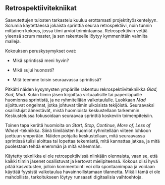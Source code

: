 
## Retrospektiivitekniikat ##

Saavutettujen tulosten tarkastelu kuuluu erottamasti projektityöskentelyyn. Scrumia käytettäessä jokaista sprinttiä seuraa retrospektiivi, noin tunnin mittainen kokous, jossa tiimi arvioi
toimintaansa. Retrospektiivin vetää yleensä scrum master, ja sen rakenteelle löytyy kymmenittäin valmiita malleja.

Kokouksen peruskysymykset ovat: 

- Mikä sprintissä meni hyvin?

- Mikä sujui huonosti?

- Mitä teemme toisin seuraavassa sprintissä?

Pitkälti näiden kysymysten ympärille rakentuu rekrospektiivitekniikka *Glad, Sad, Mad*. Kukin tiimin jäsen kirjoittaa virtuaalisille tai paperilapuille huomionsa sprintistä, ja ne ryhmitellään 
valkotaululle. Luokkaan *Mad* sijoittuvat ongelmat, jotka johtuvat tiimin ulkoisista tekijöistä. Seuraavaksi osallistujat äänestävät, mistä huomioista keskustellaan tarkemmin. Keskustelussa
fokusoidaan seuraavaa sprinttiä koskeviin toimenpiteisiin.

Toinen tapa kerätä huomioita on *Start, Stop, Continue, More of, Less of Wheel* -tekniikka. Siinä tiimiläisten huomiot ryhmitellään viiteen lohkoon jaettuun ympyrään. Näiden pohjalta keskustellaan,
mitä seuraavassa sprintissä tulisi aloittaa tai lopettaa tekemästä, mitä kannattaa jatkaa, ja mitä puolestaan tehdä enemmän ja mitä vähemmän.

Käytetty tekniikka ei ole retrospektiivissä niinkään olennaista, vaan se, että kaikki tiimin jäsenet osallistuvat ja kertovat mielipiteensä. Kokous olisi hyvä pitää kasvotusten, jolloin 
kommentointi voi olla spontaanimpaa ja voidaan käyttää fyysistä valkotaulua havainnollistamaan tilannetta. Mikäli tämä ei ole mahdollista, tarkoitukseen löytyy runsaasti digitaalisia
vaihtoehtoja.




